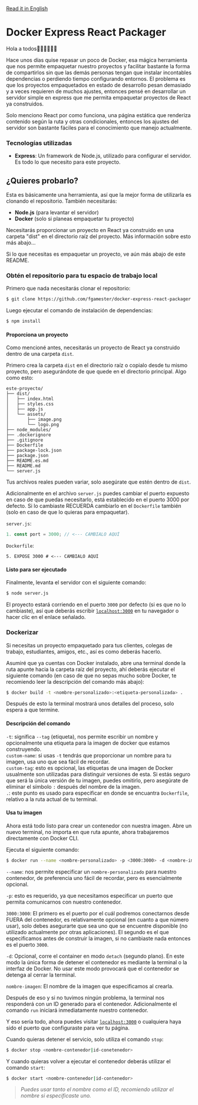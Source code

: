 [Read it in English](README.md)

# Docker Express React Packager

Hola a todos👋🏼👋🏼👋🏼  

Hace unos días quise repasar un poco de Docker, esa mágica herramienta que nos permite empaquetar nuestro proyectos y facilitar bastante la forma de compartirlos sin que las demás personas tengan que instalar incontables dependencias o perdiendo tiempo configurando entornos. El problema es que los proyectos empaquetados en estado de desarrollo pesan demasiado y a veces requieren de muchos ajustes, entonces pensé en desarrollar un servidor simple en express que me permita empaquetar proyectos de React ya construidos.

Solo menciono React por como funciona, una página estática que renderiza contenido según la ruta y otras condicionales, entonces los ajustes del servidor son bastante fáciles para el conocimiento que manejo actualmente.

### Tecnologías utilizadas

- **Express**: Un framework de Node.js, utilizado para configurar el servidor. Es todo lo que necesito para este proyecto.

## ¿Quieres probarlo?

Esta es básicamente una herramienta, así que la mejor forma de utilizarla es clonando el repositorio. También necesitarás:

- **Node.js** (para levantar el servidor)  
- **Docker** (solo si planeas empaquetar tu proyecto)  

Necesitarás proporcionar un proyecto en React ya construido en una carpeta "dist" en el directorio raíz del proyecto. Más información sobre esto más abajo...

Si lo que necesitas es empaquetar un proyecto, ve aún más abajo de este README.

### Obtén el repositorio para tu espacio de trabajo local

Primero que nada necesitarás clonar el repositorio:
```bash
$ git clone https://github.com/fgamester/docker-express-react-packager.git
```
Luego ejecutar el comando de instalación de dependencias:
```bash
$ npm install
```

#### Proporciona un proyecto

Como mencioné antes, necesitarás un proyecto de React ya construido dentro de una carpeta `dist`.  

Primero crea la carpeta `dist` en el directorio raíz o copialo desde tu mismo proyecto, pero asegurándote de que quede en el directorio principal. Algo como esto:

```
este-proyecto/  
├── dist/  
│   ├── index.html
│   ├── styles.css
│   ├── app.js
│   └── assets/
│       ├── image.png
│       └── logo.png
├── node_modules/
├── .dockerignore
├── .gitignore
├── Dockerfile
├── package-lock.json
├── package.json
├── README.es.md
├── README.md
└── server.js
```

Tus archivos reales pueden variar, solo asegúrate que estén dentro de `dist`.

Adicionalmente en el archivo `server.js` puedes cambiar el puerto expuesto en caso de que puedas necesitarlo, está establecido en el puerto 3000 por defecto. Si lo cambiaste RECUERDA cambiarlo en el `Dockerfile` también (solo en caso de que lo quieras para empaquetar).

`server.js`:
```javascript
1. const port = 3000; // <--- CAMBIALO AQUÍ
```

`Dockerfile`:
```docker
5. EXPOSE 3000 # <--- CAMBIALO AQUÍ
```

#### Listo para ser ejecutado

Finalmente, levanta el servidor con el siguiente comando:
```bash
$ node server.js
```

El proyecto estará corriendo en el puerto `3000` por defecto (si es que no lo cambiaste), así que deberás escribir [`localhost:3000`](http://localhost:3000) en tu navegador o hacer clic en el enlace señalado.

### Dockerizar

Si necesitas un proyecto empaquetado para tus clientes, colegas de trabajo, estudiantes, amigos, etc., así es como deberás hacerlo.

Asumiré que ya cuentas con Docker instalado, abre una terminal donde la ruta apunte hacia la carpeta raíz del proyecto, ahí deberás ejecutar el siguiente comando (en caso de que no sepas mucho sobre Docker, te recomiendo leer la descripción del comando más abajo):

```bash
$ docker build -t <nombre-personalizado>:<etiqueta-personalizada> .
```

Después de esto la terminal mostrará unos detalles del proceso, solo espera a que termine.

#### Descripción del comando

`-t`: significa `--tag` (etiqueta), nos permite escribir un nombre y opcionalmente una etiqueta para la imagen de docker que estamos construyendo.  
`custom-name`: si usas `-t` tendrás que proporcionar un nombre para tu imagen, usa uno que sea fácil de recordar.  
`custom-tag`: esto es opcional, las etiquetas de una imagen de Docker usualmente son utilizadas para distinguir versiones de esta. Si estás seguro que será la única versión de tu imagen, puedes omitirlo, pero asegúrate de eliminar el símbolo `:` después del nombre de la imagen.  
`.`: este punto es usado para especificar en donde se encuantra `Dockerfile`, relativo a la ruta actual de tu terminal.  

#### Usa tu imagen

Ahora está todo listo para crear un contenedor con nuestra imagen. Abre un nuevo terminal, no importa en que ruta apunte, ahora trabajaremos directamente con Docker CLI.

Ejecuta el siguiente comando:
```bash
$ docker run --name <nombre-personalizado> -p <3000:3000> -d <nombre-imagen>
```
`--name`: nos permite especificar un `nombre-personalizado` para nuestro contenedor, de preferencia uno fácil de recordar, pero es esencialmente opcional.

`-p`: esto es requerido, ya que necesitamos especificar un puerto que permita comunicarnos con nuestro contenedor.

`3000:3000`: El primero es el puerto por el cuál podremos conectarnos desde FUERA del contenedor, es relativamente opcional (en cuanto a que número usar), solo debes asegurarte que sea uno que se encuentre disponible (no utilizado actualmente por otras aplicaciones). El segundo es el que especificamos antes de construir la imagen, si no cambiaste nada entonces es el puerto `3000`.

`-d`: Opcional, corre el container en modo `detach` (segundo plano). En este modo la única forma de detener el contenedor es mediante la terminal o la interfaz de Docker. No usar este modo provocará que el contenedor se detenga al cerrar la terminal.

`nombre-imagen`: El nombre de la imagen que especificamos al crearla.

Después de eso y si no tuvimos ningún problema, la terminal nos responderá con un ID generado para el contenedor. Adicionalmente el comando `run` iniciará inmediatamente nuestro contenedor.

Y eso sería todo, ahora puedes visitar [`localhost:3000`](http://localhost:3000) o cualquiera haya sido el puerto que configuraste para ver tu página. 

Cuando quieras detener el servicio, solo utiliza el comando `stop`:
```bash
$ docker stop <nombre-contenedor|id-conetenedor>
```

Y cuando quieras volver a ejecutar el contenedor deberás utilizar el comando `start`:
```bash
$ docker start <nombre-contenedor|id-contenedor>
```

>*Puedes usar tanto el nombre como el ID, recomiendo utilizar el nombre si especificaste uno.*